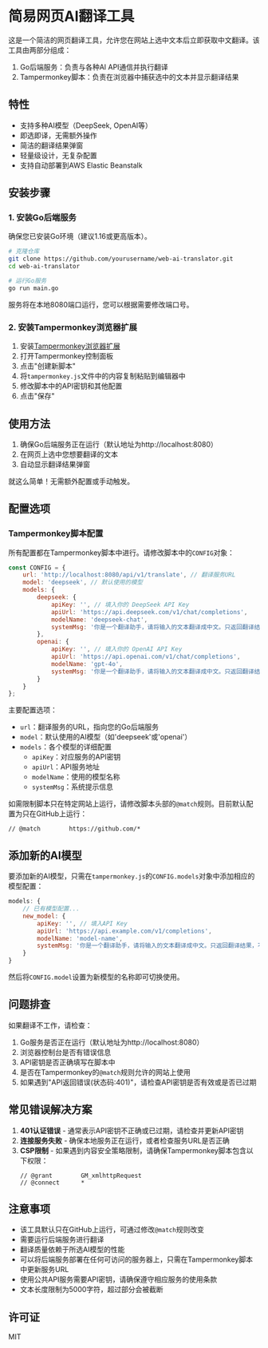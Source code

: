 # 简易网页AI翻译工具

这是一个简洁的网页翻译工具，允许您在网站上选中文本后立即获取中文翻译。该工具由两部分组成：

1. Go后端服务：负责与各种AI API通信并执行翻译
2. Tampermonkey脚本：负责在浏览器中捕获选中的文本并显示翻译结果

## 特性

- 支持多种AI模型（DeepSeek, OpenAI等）
- 即选即译，无需额外操作
- 简洁的翻译结果弹窗
- 轻量级设计，无复杂配置
- 支持自动部署到AWS Elastic Beanstalk

## 安装步骤

### 1. 安装Go后端服务

确保您已安装Go环境（建议1.16或更高版本）。

```bash
# 克隆仓库
git clone https://github.com/yourusername/web-ai-translator.git
cd web-ai-translator

# 运行Go服务
go run main.go
```

服务将在本地8080端口运行，您可以根据需要修改端口号。

### 2. 安装Tampermonkey浏览器扩展

1. 安装[Tampermonkey浏览器扩展](https://www.tampermonkey.net/)
2. 打开Tampermonkey控制面板
3. 点击"创建新脚本"
4. 将`tampermonkey.js`文件中的内容复制粘贴到编辑器中
5. 修改脚本中的API密钥和其他配置
6. 点击"保存"

## 使用方法

1. 确保Go后端服务正在运行（默认地址为http://localhost:8080）
2. 在网页上选中您想要翻译的文本
3. 自动显示翻译结果弹窗

就这么简单！无需额外配置或手动触发。

## 配置选项

### Tampermonkey脚本配置

所有配置都在Tampermonkey脚本中进行。请修改脚本中的`CONFIG`对象：

```javascript
const CONFIG = {
    url: 'http://localhost:8080/api/v1/translate', // 翻译服务URL
    model: 'deepseek', // 默认使用的模型
    models: {
        deepseek: {
            apiKey: '', // 填入你的 DeepSeek API Key
            apiUrl: 'https://api.deepseek.com/v1/chat/completions',
            modelName: 'deepseek-chat',
            systemMsg: '你是一个翻译助手，请将输入的文本翻译成中文。只返回翻译结果，不要添加额外的解释。'
        },
        openai: {
            apiKey: '', // 填入你的 OpenAI API Key
            apiUrl: 'https://api.openai.com/v1/chat/completions',
            modelName: 'gpt-4o',
            systemMsg: '你是一个翻译助手，请将输入的文本翻译成中文。只返回翻译结果，不要添加额外的解释。'
        }
    }
};
```

主要配置选项：
- `url`：翻译服务的URL，指向您的Go后端服务
- `model`：默认使用的AI模型（如'deepseek'或'openai'）
- `models`：各个模型的详细配置
  - `apiKey`：对应服务的API密钥
  - `apiUrl`：API服务地址
  - `modelName`：使用的模型名称
  - `systemMsg`：系统提示信息

如需限制脚本只在特定网站上运行，请修改脚本头部的`@match`规则。目前默认配置为只在GitHub上运行：

```
// @match        https://github.com/*
```

## 添加新的AI模型

要添加新的AI模型，只需在`tampermonkey.js`的`CONFIG.models`对象中添加相应的模型配置：

```javascript
models: {
    // 已有模型配置...
    new_model: {
        apiKey: '', // 填入API Key
        apiUrl: 'https://api.example.com/v1/completions',
        modelName: 'model-name',
        systemMsg: '你是一个翻译助手，请将输入的文本翻译成中文。只返回翻译结果，不要添加额外的解释。'
    }
}
```

然后将`CONFIG.model`设置为新模型的名称即可切换使用。


## 问题排查

如果翻译不工作，请检查：

1. Go服务是否正在运行（默认地址为http://localhost:8080）
2. 浏览器控制台是否有错误信息
3. API密钥是否正确填写在脚本中
4. 是否在Tampermonkey的`@match`规则允许的网站上使用
5. 如果遇到"API返回错误(状态码:401)"，请检查API密钥是否有效或是否已过期

## 常见错误解决方案

1. **401认证错误** - 通常表示API密钥不正确或已过期，请检查并更新API密钥
2. **连接服务失败** - 确保本地服务正在运行，或者检查服务URL是否正确
3. **CSP限制** - 如果遇到内容安全策略限制，请确保Tampermonkey脚本包含以下权限：
   ```
   // @grant        GM_xmlhttpRequest
   // @connect      *
   ```

## 注意事项

- 该工具默认只在GitHub上运行，可通过修改`@match`规则改变
- 需要运行后端服务进行翻译
- 翻译质量依赖于所选AI模型的性能
- 可以将后端服务部署在任何可访问的服务器上，只需在Tampermonkey脚本中更新服务URL
- 使用公共API服务需要API密钥，请确保遵守相应服务的使用条款
- 文本长度限制为5000字符，超过部分会被截断

## 许可证

MIT
